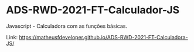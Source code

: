 # ADS-RWD-2021-FT-Calculador-JS
Javascript - Calculadora com as funções básicas.

Link: https://matheusfdeveloper.github.io/ADS-RWD-2021-FT-Calculadora-JS/
